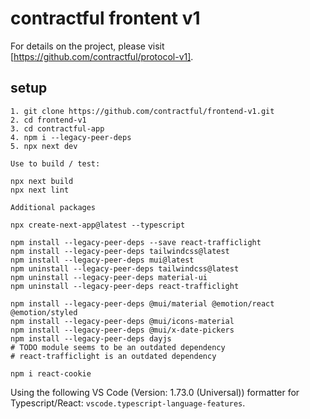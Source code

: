 # contractful frontent v1

For details on the project, please visit [https://github.com/contractful/protocol-v1].

## setup

```
1. git clone https://github.com/contractful/frontend-v1.git
2. cd frontend-v1
3. cd contractful-app
4. npm i --legacy-peer-deps
5. npx next dev

Use to build / test:

npx next build
npx next lint

Additional packages

npx create-next-app@latest --typescript

npm install --legacy-peer-deps --save react-trafficlight
npm install --legacy-peer-deps tailwindcss@latest
npm install --legacy-peer-deps mui@latest
npm uninstall --legacy-peer-deps tailwindcss@latest
npm uninstall --legacy-peer-deps material-ui
npm uninstall --legacy-peer-deps react-trafficlight

npm install --legacy-peer-deps @mui/material @emotion/react @emotion/styled
npm install --legacy-peer-deps @mui/icons-material
npm install --legacy-peer-deps @mui/x-date-pickers
npm install --legacy-peer-deps dayjs
# TODO module seems to be an outdated dependency
# react-trafficlight is an outdated dependency

npm i react-cookie
```

Using the following VS Code (Version: 1.73.0 (Universal)) formatter for Typescript/React: `vscode.typescript-language-features`.

